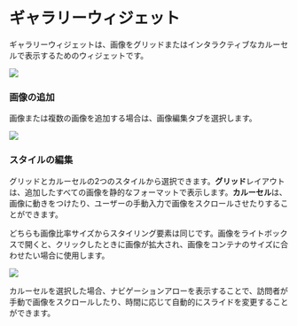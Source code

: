 # ギャラリーウィジェット

ギャラリーウィジェットは、画像をグリッドまたはインタラクティブなカルーセルで表示するためのウィジェットです。

![](https://1369750374-files.gitbook.io/~/files/v0/b/gitbook-x-prod.appspot.com/o/spaces%2FWQDl1MvGQxbiNyVOzW8v%2Fuploads%2Fq5zpWaxj2gt2KyzknL6h%2Fgallery.PNG?alt=media\&token=8c27c8cd-aaae-4398-8a30-fd157a458929)

### 画像の追加

画像または複数の画像を追加する場合は、画像編集タブを選択します。

![](https://1369750374-files.gitbook.io/~/files/v0/b/gitbook-x-prod.appspot.com/o/spaces%2FWQDl1MvGQxbiNyVOzW8v%2Fuploads%2Fw35kdIARIdjpwgHTUxae%2Fgallery%20add%20images.PNG?alt=media\&token=d6f0c261-52c5-4883-a6d3-da205abd0af2)

### スタイルの編集

グリッドとカルーセルの2つのスタイルから選択できます。**グリッド**レイアウトは、追加したすべての画像を静的なフォーマットで表示します。**カルーセル**は、画像に動きをつけたり、ユーザーの手動入力で画像をスクロールさせたりすることができます。

どちらも画像比率サイズからスタイリング要素は同じです。画像をライトボックスで開くと、クリックしたときに画像が拡大され、画像をコンテナのサイズに合わせたい場合に使用します。

![](https://1369750374-files.gitbook.io/~/files/v0/b/gitbook-x-prod.appspot.com/o/spaces%2FWQDl1MvGQxbiNyVOzW8v%2Fuploads%2FXlEZ8RpKQmdmXVclWW1L%2Fgallery%20stlying.PNG?alt=media\&token=13792c09-4e66-41ef-8496-8939255a5997)

カルーセルを選択した場合、ナビゲーションアローを表示することで、訪問者が手動で画像をスクロールしたり、時間に応じて自動的にスライドを変更することができます。
